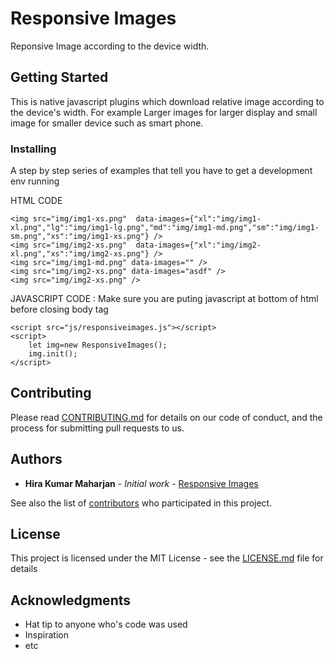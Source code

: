 # Responsive Images

Reponsive Image according to the device width.

## Getting Started

This is native javascript plugins which download relative image according to the device's width. For example Larger images for larger display and small image for smaller device such as smart phone.



### Installing

A step by step series of examples that tell you have to get a development env running

HTML CODE

```
<img src="img/img1-xs.png"  data-images={"xl":"img/img1-xl.png","lg":"img/img1-lg.png","md":"img/img1-md.png","sm":"img/img1-sm.png","xs":"img/img1-xs.png"} />
<img src="img/img2-xs.png"  data-images={"xl":"img/img2-xl.png","xs":"img/img2-xs.png"} />
<img src="img/img1-md.png" data-images="" />
<img src="img/img2-xs.png" data-images="asdf" />
<img src="img/img2-xs.png" />
```

JAVASCRIPT CODE : Make sure you are puting javascript at bottom of html before closing body tag </body>

```
<script src="js/responsiveimages.js"></script>
<script>
	let img=new ResponsiveImages();
	img.init();
</script>
```


## Contributing

Please read [CONTRIBUTING.md](https://github.com/hirakumar/responsiveimages) for details on our code of conduct, and the process for submitting pull requests to us.

## Authors

* **Hira Kumar Maharjan** - *Initial work* - [Responsive Images](https://github.com/hirakumar/responsiveimages)

See also the list of [contributors](https://github.com/hirakumar/responsiveimages/contributors) who participated in this project.

## License

This project is licensed under the MIT License - see the [LICENSE.md](LICENSE.md) file for details

## Acknowledgments

* Hat tip to anyone who's code was used
* Inspiration
* etc

